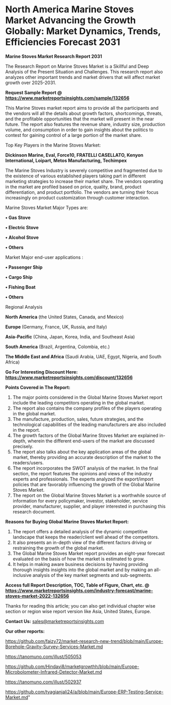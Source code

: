 # North America Marine Stoves Market Advancing the Growth Globally: Market Dynamics, Trends, Efficiencies Forecast 2031

<strong>Marine Stoves Market Research Report 2031</strong>

The Research Report on Marine Stoves Market is a Skillful and Deep Analysis of the Present Situation and Challenges. This research report also analyzes other important trends and market drivers that will affect market growth over 2025-2031.

<strong>Request Sample Report @ <a href=https://www.marketreportsinsights.com/sample/132656>https://www.marketreportsinsights.com/sample/132656</a></strong>

This Marine Stoves market report aims to provide all the participants and the vendors will all the details about growth factors, shortcomings, threats, and the profitable opportunities that the market will present in the near future. The report also features the revenue share, industry size, production volume, and consumption in order to gain insights about the politics to contest for gaining control of a large portion of the market share.

Top Key Players in the Marine Stoves Market:

<strong>Dickinson Marine, Eval, Force10, FRATELLI CASELLATO, Kenyon International, Loipart, Metos Manufacturing, Techimpex</strong>

The Marine Stoves Industry is severely competitive and fragmented due to the existence of various established players taking part in different marketing strategies to increase their market share. The vendors operating in the market are profiled based on price, quality, brand, product differentiation, and product portfolio. The vendors are turning their focus increasingly on product customization through customer interaction.

Marine Stoves Market Major Types are:

<strong>• Gas Stove

• Electric Stove

• Alcohol Stove

• Others</strong>

Market Major end-user applications :

<strong>• Passenger Ship

• Cargo Ship

• Fishing Boat

• Others</strong>

Regional Analysis

</u><strong><b>North America</b></strong> (the United States, Canada, and Mexico)

<strong><b>Europe </b></strong>(Germany, France, UK, Russia, and Italy)

<strong><b>Asia-Pacific</b></strong> (China, Japan, Korea, India, and Southeast Asia)

<strong><b>South America</b></strong> (Brazil, Argentina, Colombia, etc.)

<strong><b>The Middle East and Africa</b></strong> (Saudi Arabia, UAE, Egypt, Nigeria, and South Africa)

<strong>Go For Interesting Discount Here: <a href=https://www.marketreportsinsights.com/discount/132656>https://www.marketreportsinsights.com/discount/132656</a></strong>

<strong>Points Covered in The Report:</strong>
<ol>
  <li>The major points considered in the Global Marine Stoves Market report include the leading competitors operating in the global market.</li>
  <li>The report also contains the company profiles of the players operating in the global market.</li>
  <li>The manufacture, production, sales, future strategies, and the technological capabilities of the leading manufacturers are also included in the report.</li>
  <li>The growth factors of the Global Marine Stoves Market are explained in-depth, wherein the different end-users of the market are discussed precisely.</li>
  <li>The report also talks about the key application areas of the global market, thereby providing an accurate description of the market to the readers/users.</li>
  <li>The report incorporates the SWOT analysis of the market. In the final section, the report features the opinions and views of the industry experts and professionals. The experts analyzed the export/import policies that are favorably influencing the growth of the Global Marine Stoves Market.</li>
  <li>The report on the Global Marine Stoves Market is a worthwhile source of information for every policymaker, investor, stakeholder, service provider, manufacturer, supplier, and player interested in purchasing this research document.</li>
</ol>
<strong>Reasons for Buying Global Marine Stoves Market Report:</strong>

<ol>
  <li>The report offers a detailed analysis of the dynamic competitive landscape that keeps the reader/client well ahead of the competitors.</li>
  <li>It also presents an in-depth view of the different factors driving or restraining the growth of the global market.</li>
  <li>The Global Marine Stoves Market report provides an eight-year forecast evaluated on the basis of how the market is estimated to grow.</li>
  <li>It helps in making aware business decisions by having providing thorough insights insights into the global market and by making an all-inclusive analysis of the key market segments and sub-segments.</li>
</ol>
<strong>Access full Report Description, TOC, Table of Figure, Chart, etc. @ <a href=https://www.marketreportsinsights.com/industry-forecast/marine-stoves-market-2022-132656>https://www.marketreportsinsights.com/industry-forecast/marine-stoves-market-2022-132656</a></strong>


Thanks for reading this article; you can also get individual chapter wise section or region wise report version like Asia, United States, Europe.

<strong>Contact Us:</strong>
sales@marketreportsinsights.com

<strong>Our other reports:</strong>

<a href=https://github.com/faizy72/market-research-new-trend/blob/main/Europe-Borehole-Gravity-Survey-Services-Market.md>https://github.com/faizy72/market-research-new-trend/blob/main/Europe-Borehole-Gravity-Survey-Services-Market.md</a>

<a href=https://tanomuno.com/illust/505053>https://tanomuno.com/illust/505053</a>

<a href=https://github.com/Hindavi8/marketgrowthh/blob/main/Europe-Microbolometer-Infrared-Detector-Market.md>https://github.com/Hindavi8/marketgrowthh/blob/main/Europe-Microbolometer-Infrared-Detector-Market.md</a>

<a href=https://tanomuno.com/illust/502937>https://tanomuno.com/illust/502937</a>

<a href=https://github.com/tyagianjali24/a/blob/main/Europe-ERP-Testing-Service-Market.md>https://github.com/tyagianjali24/a/blob/main/Europe-ERP-Testing-Service-Market.md</a>"
